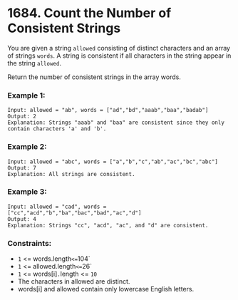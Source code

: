 # 1684. Count the Number of Consistent Strings

You are given a string `allowed` consisting of distinct characters and an array of strings `words`. A string is consistent if all characters in the string appear in the string `allowed`.

Return the number of consistent strings in the array words.

### Example 1:

```
Input: allowed = "ab", words = ["ad","bd","aaab","baa","badab"]
Output: 2
Explanation: Strings "aaab" and "baa" are consistent since they only contain characters 'a' and 'b'.
```

### Example 2:

```
Input: allowed = "abc", words = ["a","b","c","ab","ac","bc","abc"]
Output: 7
Explanation: All strings are consistent.
```

### Example 3:

```
Input: allowed = "cad", words = ["cc","acd","b","ba","bac","bad","ac","d"]
Output: 4
Explanation: Strings "cc", "acd", "ac", and "d" are consistent.
```

### Constraints:

- `1` <= words.length` <= `104`
- `1` <= allowed.length` <= `26`
- `1` <= words[i]`.`length <= `10`
- The characters in allowed are distinct.
- words[i] and allowed contain only lowercase English letters.
